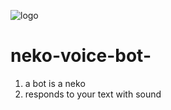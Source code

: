 ![logo](http://gofiles.org/downloads/nekopara-vol-2/uploads/2/9/1/0/29104959/5399618.png?303)
# neko-voice-bot-
1. a bot is a neko
2. responds to your text with sound

